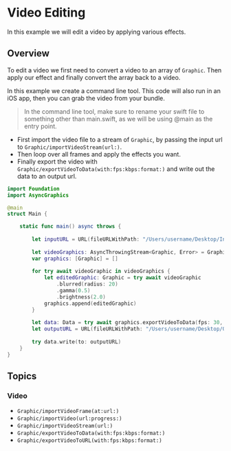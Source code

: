 # Video Editing

In this example we will edit a video by applying various effects.

## Overview

To edit a video we first need to convert a video to an array of ``Graphic``. Then apply our effect and finally convert the array back to a video.

In this example we create a command line tool. This code will also run in an iOS app, then you can grab the video from your bundle.

> In the command line tool, make sure to rename your swift file to something other than main.swift, as we will be using @main as the entry point.

- First import the video file to a stream of ``Graphic``, by passing the input url to ``Graphic/importVideoStream(url:)``.
- Then loop over all frames and apply the effects you want.
- Finally export the video with ``Graphic/exportVideoToData(with:fps:kbps:format:)`` and write out the data to an output url.

```swift
import Foundation
import AsyncGraphics

@main
struct Main {

    static func main() async throws {
        
        let inputURL = URL(fileURLWithPath: "/Users/username/Desktop/InputVideo.mov")
        
        let videoGraphics: AsyncThrowingStream<Graphic, Error> = Graphic.importVideoStream(url: inputURL)
        var graphics: [Graphic] = []
        
        for try await videoGraphic in videoGraphics {
            let editedGraphic: Graphic = try await videoGraphic
                .blurred(radius: 20)
                .gamma(0.5)
                .brightness(2.0)
            graphics.append(editedGraphic)
        }
        
        let data: Data = try await graphics.exportVideoToData(fps: 30, kbps: 1_000)
        let outputURL = URL(fileURLWithPath: "/Users/username/Desktop/OutputVideo.mov")
        
        try data.write(to: outputURL)
    }
}
```

## Topics

### Video

- ``Graphic/importVideoFrame(at:url:)``
- ``Graphic/importVideo(url:progress:)``
- ``Graphic/importVideoStream(url:)``
- ``Graphic/exportVideoToData(with:fps:kbps:format:)``
- ``Graphic/exportVideoToURL(with:fps:kbps:format:)``
